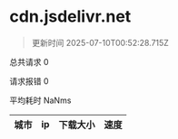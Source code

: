 
  # cdn.jsdelivr.net

  > 更新时间 2025-07-10T00:52:28.715Z
  
  总共请求 0

  请求报错 0

  平均耗时 NaNms

|城市|ip|下载大小|速度|
|-----|----------|---|---|

  
